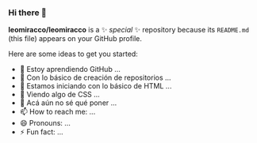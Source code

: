 ### Hi there 👋

**leomiracco/leomiracco** is a ✨ _special_ ✨ repository because its `README.md` (this file) appears on your GitHub profile.

Here are some ideas to get you started:

- 🔭 Estoy aprendiendo GitHub ...
- 🌱 Con lo básico de creación de repositorios ...
- 👯 Estamos iniciando con lo básico de HTML ...
- 🤔 Viendo algo de CSS ...
- 💬 Acá aún no sé qué poner ...
- 📫 How to reach me: ...
- 😄 Pronouns: ...
- ⚡ Fun fact: ...
